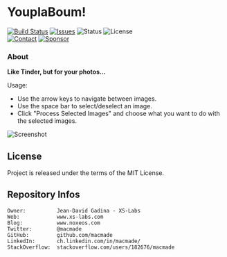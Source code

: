 YouplaBoum!
===========

[![Build Status](https://img.shields.io/github/actions/workflow/status/macmade/YouplaBoum/ci-mac.yaml?label=macOS&logo=apple)](https://github.com/macmade/YouplaBoum/actions/workflows/ci-mac.yaml)
[![Issues](http://img.shields.io/github/issues/macmade/YouplaBoum.svg?logo=github)](https://github.com/macmade/YouplaBoum/issues)
![Status](https://img.shields.io/badge/status-active-brightgreen.svg?logo=git)
![License](https://img.shields.io/badge/license-mit-brightgreen.svg?logo=open-source-initiative)  
[![Contact](https://img.shields.io/badge/follow-@macmade-blue.svg?logo=twitter&style=social)](https://twitter.com/macmade)
[![Sponsor](https://img.shields.io/badge/sponsor-macmade-pink.svg?logo=github-sponsors&style=social)](https://github.com/sponsors/macmade)

### About

**Like Tinder, but for your photos...**

Usage:
  - Use the arrow keys to navigate between images.
  - Use the space bar to select/deselect an image.
  - Click "Process Selected Images" and choose what you want to do with the selected images.

![Screenshot](Assets/Screenshot.png "Screenshot")

License
-------

Project is released under the terms of the MIT License.

Repository Infos
----------------

    Owner:          Jean-David Gadina - XS-Labs
    Web:            www.xs-labs.com
    Blog:           www.noxeos.com
    Twitter:        @macmade
    GitHub:         github.com/macmade
    LinkedIn:       ch.linkedin.com/in/macmade/
    StackOverflow:  stackoverflow.com/users/182676/macmade
